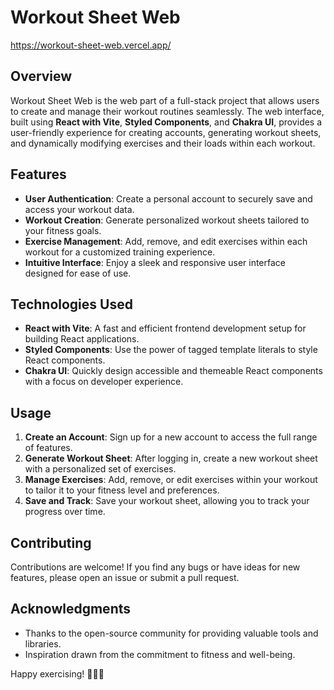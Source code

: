 # Workout Sheet Web

https://workout-sheet-web.vercel.app/

## Overview

Workout Sheet Web is the web part of a full-stack project that allows users to create and manage their workout routines seamlessly. The web interface, built using **React with Vite**, **Styled Components**, and **Chakra UI**, provides a user-friendly experience for creating accounts, generating workout sheets, and dynamically modifying exercises and their loads within each workout.

## Features

- **User Authentication**: Create a personal account to securely save and access your workout data.
- **Workout Creation**: Generate personalized workout sheets tailored to your fitness goals.
- **Exercise Management**: Add, remove, and edit exercises within each workout for a customized training experience.
- **Intuitive Interface**: Enjoy a sleek and responsive user interface designed for ease of use.

## Technologies Used

- **React with Vite**: A fast and efficient frontend development setup for building React applications.
- **Styled Components**: Use the power of tagged template literals to style React components.
- **Chakra UI**: Quickly design accessible and themeable React components with a focus on developer experience.

## Usage

1. **Create an Account**: Sign up for a new account to access the full range of features.
2. **Generate Workout Sheet**: After logging in, create a new workout sheet with a personalized set of exercises.
3. **Manage Exercises**: Add, remove, or edit exercises within your workout to tailor it to your fitness level and preferences.
4. **Save and Track**: Save your workout sheet, allowing you to track your progress over time.

## Contributing

Contributions are welcome! If you find any bugs or have ideas for new features, please open an issue or submit a pull request.

## Acknowledgments

- Thanks to the open-source community for providing valuable tools and libraries.
- Inspiration drawn from the commitment to fitness and well-being.

Happy exercising! 🏋️‍♂️💪
